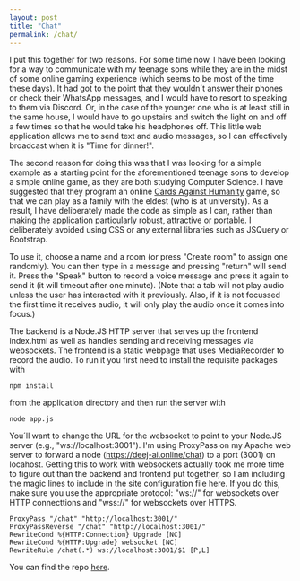 ```yaml
---
layout: post
title: "Chat"
permalink: /chat/
---
```

I put this together for two reasons. For some time now, I have been looking for a way to communicate with my teenage sons while they are in the midst of some online gaming experience (which seems to be most of the time these days). It had got to the point that they wouldn´t answer their phones or check their WhatsApp messages, and I would have to resort to speaking to them via Discord. Or, in the case of the younger one who is at least still in the same house, I would have to go upstairs and switch the light on and off a few times so that he would take his headphones off. This little web application allows me to send text and audio messages, so I can effectively broadcast when it is "Time for dinner!".
<!--more-->

The second reason for doing this was that I was looking for a simple example as a starting point for the aforementioned teenage sons to develop a simple online game, as they are both studying Computer Science. I have suggested that they program an online [Cards Against Humanity](https://cardsagainsthumanity.com/) game, so that we can play as a family with the eldest (who is at university). As a result, I have deliberately made the code as simple as I can, rather than making the application particularly robust, attractive or portable. I deliberately avoided using CSS or any external libraries such as JSQuery or Bootstrap.

To use it, choose a name and a room (or press "Create room" to assign one randomly). You can then type in a message and pressing "return" will send it. Press the "Speak" button to record a voice message and press it again to send it (it will timeout after one minute). (Note that a tab will not play audio unless the user has interacted with it previously. Also, if it is not focussed the first time it receives audio, it will only play the audio once it comes into focus.)

The backend is a Node.JS HTTP server that serves up the frontend index.html as well as handles sending and receiving messages via websockets. The frontend is a static webpage that uses MediaRecorder to record the audio. To run it you first need to install the requisite packages with
```
npm install
```
from the application directory and then run the server with
```
node app.js
```

You´ll want to change the URL for the websocket to point to your Node.JS server (e.g., "ws://localhost:3001"). I'm using ProxyPass on my Apache web server to forward a node (https://deej-ai.online/chat) to a port (3001) on locahost. Getting this to work with websockets actually took me more time to figure out than the backend and frontend put together, so I am including the magic lines to include in the site configuration file here. If you do this, make sure you use the appropriate protocol: "ws://" for websockets over HTTP connecttions and "wss://" for websockets over HTTPS.
```
ProxyPass "/chat" "http://localhost:3001/"
ProxyPassReverse "/chat" "http://localhost:3001/"
RewriteCond %{HTTP:Connection} Upgrade [NC]
RewriteCond %{HTTP:Upgrade} websocket [NC]
RewriteRule /chat(.*) ws://localhost:3001/$1 [P,L]
```

You can find the repo [here](https://github.com/teticio/chat).
